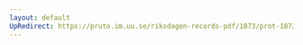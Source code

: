 ```yaml
---
layout: default
UpRedirect: https://pruto.im.uu.se/riksdagen-records-pdf/1873/prot-1873--ak--520.pdf
---
```

